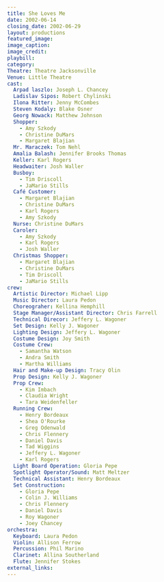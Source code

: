 ```yaml
---
title: She Loves Me
date: 2002-06-14
closing_date: 2002-06-29
layout: productions
featured_image: 
image_caption:
image_credit:
playbill: 
category: 
Theatre: Theatre Jacksonville
Venue: Little Theatre
cast:
  Arpad laszlo: Joseph L. Chancey
  Ladislav Sipos: Robert Chylinski
  Ilona Ritter: Jenny McCombes
  Steven Kodaly: Blake Osner
  Georg Nowack: Matthew Johnson
  Shopper: 
    - Amy Szkody
    - Christine DuMars
    - Margaret Blajian
  Mr. Maraczek: Tom Nehl
  Amalia Balash: Jennifer Brooks Thomas
  Keller: Karl Rogers
  Headwaiter: Josh Waller
  Busboy:
    - Tim Driscoll
    - JaMario Stills
  Café Customer:
    - Margaret Blajian
    - Christine DuMars
    - Karl Rogers
    - Amy Szkody
  Nurse: Christine DuMars
  Caroler:
    - Amy Szkody
    - Karl Rogers
    - Josh Waller
  Christmas Shopper:
    - Margaret Blajian
    - Christine DuMars
    - Tim Driscoll
    - JaMario Stills
crew:
  Artistic Director: Michael Lipp
  Music Director: Laura Pedon
  Choreograher: Kellina Hemphill
  Stage Manager/Assistant Director: Chris Farrell
  Technical Direcor: Jeffery L. Wagoner
  Set Design: Kelly J. Wagoner
  Lighting Design: Jeffery L. Wagoner
  Costume Design: Joy Smith
  Costume Crew:
    - Samantha Watson
    - Andra Smith
    - Martha Williams
  Hair and Make-up Design: Tracy Olin
  Prop Design: Kelly J. Wagoner
  Prop Crew:
    - Kim Imbach
    - Claudia Wright
    - Tara Weidenfeller
  Running Crew:
    - Henry Bordeaux
    - Shea O'Rourke
    - Greg Odenwald
    - Chris Flennery
    - Daniel Davis
    - Tad Wiggins
    - Jeffery L. Wagoner
    - Karl Rogers
  Light Board Operation: Gloria Pepe
  Spotlight Operator/Sound: Matt Meltzer
  Technical Assistant: Henry Bordeaux
  Set Construction:
    - Gloria Pepe
    - Colin J. Williams
    - Chris Flennery
    - Daniel Davis
    - Roy Wagoner
    - Joey Chancey
orchestra:
  Keyboard: Laura Pedon
  Violin: Allison Ferrow
  Percussion: Phil Marino
  Clarinet: Allina Southerland
  Flute: Jennifer Stokes
external_links:
---
```

